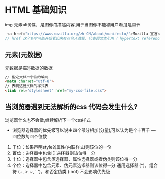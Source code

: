 # HTML 基础知识
img 元素alt属性，是图像的描述内容,用于当图像不能被用户看见是显示
```js
 <a href="https://www.mozilla.org/zh-CN/about/manifesto/">Mozilla 宣言</a>
// href 这个名字可能开始看起来有点令人费解，代表超文本引用（ hypertext reference）
```
## <meta>元素(元数据)
元数据是描述数据的数据
```html
// 指定文档中字符的编码
<meta charset="utf-8">
// 表明这是文档的样式表
<link rel="stylesheet" href="my-css-file.css">
```
## 当浏览器遇到无法解析的css 代码会发生什么?
浏览器什么也不会做,继续解析下一个css样式
- 浏览器选择器的优先级可以说由四个部分相加(分量),可以认为是个十百千 — 四位数的四个位数
1. 千位：如果声明style的属性(内联样式)则该位的一份
2. 百位：选择器中包含ID 选择器则该位得一分
3. 十位：选择器中包含类选择器、属性选择器或者伪类则该位得一分
4. 个位：选择器中包含元素、伪元素选择器则该位得一分
通用选择器 (*)，组合符 (+, >, ~, ' ')，和否定伪类 (:not) 不会影响优先级
